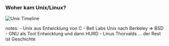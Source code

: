 ### Woher kam Unix/Linux?
![Unix Timeline](http://upload.wikimedia.org/wikipedia/commons/c/cd/Unix_timeline.en.svg)

notes:
    - Unix aus Entwicklung von C
    - Bell Labs Unix nach Berkeley => BSD
    - GNU als Tool Entwicklung und dann HURD
    - Linus Thorvalds ... der Rest ist Geschichte